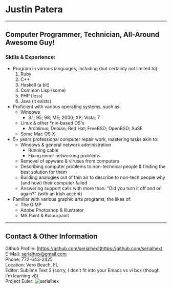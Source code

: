 # Justin Patera

--------------------------------------------------------------------------------

## Computer Programmer, Technician, All-Around Awesome Guy!

### Skills & Experience:
* Program in various languages, including (but certainly not limited to):
    1. Ruby
    2. C++
    3. Haskell (a bit)
    4. Common Lisp (some)
    5. PHP (less)
    6. Java (it exists)
* Proficient with various operating systems, such as:
    * Windows
        * 3.1; 95; 98; ME; 2000; XP; Vista; 7
    * Linux & other *nix-based OS's
        * Archlinux; Debian; Red Hat; FreeBSD; OpenBSD; SuSE
    * Some Mac OS X
* 5+ years professional computer repair work, mastering tasks akin to:
    * Windows & general network administration
        * Running cable
        * Fixing minor networking problems
    * Removal of spyware & viruses from computers
    * Describing computer problems to non-technical people & finding the best solution for them
    * Building analogies out of thin air to describe to non-tech people why (and how) their computer failed
    * Answering support calls with more than: "Did you turn it off and on again?" (with an Irish accent)
* Familiar with various graphic arts programs, the likes of:
    * The GIMP
    * Adobe Photoshop & Illustrator
    * MS Paint & Kolourpaint

--------------------------------------------------------------------------------

## Contact & Other Information

Github Profile: [https://github.com/serialhex](https://github.com/serialhex)  
E-Mail: [serialhex@gmail.com](mailto:serialhex@gmail.com)  
Phone: 772-643-2425  
Location: Vero Beach, FL  
Editor: Sublime Text 2 (sorry, I don't fit into your Emacs vs vi box (though I'm learning vi))  
Project Euler: ![serialhex](http://projecteuler.net/profile/serialhex.png)